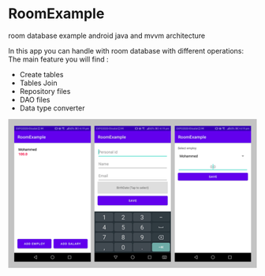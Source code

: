 # RoomExample
room database example android java and mvvm architecture

In this app you can handle with room database  with different operations:
The main feature you will find :
 - Create tables 
 - Tables Join
 - Repository files
 - DAO files
 - Data type converter

![alt text](https://github.com/mohammedsalout/RoomExample/blob/master/demo%20copy.png?raw=true)


